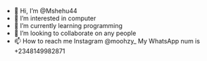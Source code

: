 - 👋 Hi, I’m @Mshehu44
- 👀 I’m interested in computer 
- 🌱 I’m currently learning programming 
- 💞️ I’m looking to collaborate on any people
- 📫 How to reach me Instagram @moohzy_ 
My WhatsApp num is +2348149982871

<!---
Mshehu44/Mshehu44 is a ✨ special ✨ repository because its `README.md` (this file) appears on your GitHub profile.
You can click the Preview link to take a look at your changes.
--->
